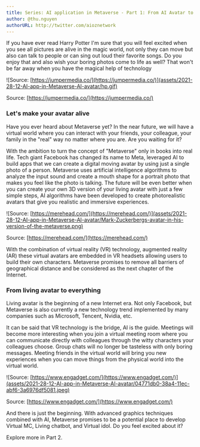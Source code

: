 ```yaml
---
title: Series: AI application in Metaverse - Part 1: From AI Avatar to everything
author: @thu.nguyen
authorURL: http://twitter.com/aioznetwork
---
```

<!--truncate-->

If you have ever read Harry Potter I'm sure that you will feel excited when you see all pictures are alive in the magic world, not only they can move but also can talk to people or can sing out loud their favorite songs. Do you enjoy that and also wish your boring photos come to life as well? That won't be far away when you have the magical help of technology

![Source: [https://jumpermedia.co/](https://jumpermedia.co/)](assets/2021-28-12-AI-app-in-Metaverse-AI-avatar/hp.gif)

Source: [https://jumpermedia.co/](https://jumpermedia.co/)

### Let's make your avatar alive

Have you ever heard about Metaverse yet? In the near future, we will have a virtual world where you can interact with your friends, your colleague, your family in the "real" way no matter where you are. Are you waiting for it? 

With the ambition to turn the concept of "Metaverse" only in books into real life. Tech giant Facebook has changed its name to Meta, leveraged AI to build apps that we can create a digital moving avatar by using just a single photo of a person. Metaverse uses artificial intelligence algorithms to analyze the input sound and create a mouth shape for a portrait photo that makes you feel like the photo is talking. The future will be even better when you can create your own 3D version of your living avatar with just a few simple steps, AI algorithms have been developed to create photorealistic avatars that give you realistic and immersive experiences.

![Source: [https://merehead.com/](https://merehead.com/)](assets/2021-28-12-AI-app-in-Metaverse-AI-avatar/Mark-Zuckerbergs-avatar-in-his-version-of-the-metaverse.png)

Source: [https://merehead.com/](https://merehead.com/)

With the combination of virtual reality (VR) technology, augmented reality (AR) these virtual avatars are embedded in VR headsets allowing users to build their own characters. Metaverse promises to remove all barriers of geographical distance and be considered as the next chapter of the Internet.

### From living avatar to everything

Living avatar is the beginning of a new Internet era. Not only Facebook, but Metaverse is also currently a new technology trend implemented by many companies such as Microsoft, Tencent, Nvidia, etc. 

It can be said that VR technology is the bridge, AI is the guide. Meetings will become more interesting when you join a virtual meeting room where you can communicate directly with colleagues through the witty characters your colleagues choose. Group chats will no longer be tasteless with only boring messages. Meeting friends in the virtual world will bring you new experiences when you can move things from the physical world into the virtual world.

![Source: [https://www.engadget.com/](https://www.engadget.com/)](assets/2021-28-12-AI-app-in-Metaverse-AI-avatar/04771db0-38a4-11ec-abf6-3a6976df5081.jpeg)

Source: [https://www.engadget.com/](https://www.engadget.com/)

And there is just the beginning. With advanced graphics techniques combined with AI, Metaverse promises to be a potential place to develop Virtual MC, Living chatbot, and Virtual idol. Do you feel excited about it?

Explore more in Part 2.
